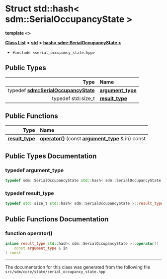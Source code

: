 
# Struct std::hash&lt; sdm::SerialOccupancyState &gt;

<link rel="stylesheet" href="https://cdnjs.cloudflare.com/ajax/libs/KaTeX/0.5.1/katex.min.css">
<link rel="stylesheet" href="https://cdn.jsdelivr.net/github-markdown-css/2.2.1/github-markdown.css"/>


**template &lt;&gt;**


[**Class List**](annotated.md) **>** [**std**](namespacestd.md) **>** [**hash&lt; sdm::SerialOccupancyState &gt;**](structstd_1_1hash_3_01sdm_1_1SerialOccupancyState_01_4.md)





* `#include <serial_occupancy_state.hpp>`











## Public Types

| Type | Name |
| ---: | :--- |
| typedef [**sdm::SerialOccupancyState**](classsdm_1_1SerialOccupancyState.md) | [**argument\_type**](structstd_1_1hash_3_01sdm_1_1SerialOccupancyState_01_4.md#typedef-argument-type)  <br> |
| typedef std::size\_t | [**result\_type**](structstd_1_1hash_3_01sdm_1_1SerialOccupancyState_01_4.md#typedef-result-type)  <br> |




## Public Functions

| Type | Name |
| ---: | :--- |
|  [**result\_type**](structstd_1_1hash_3_01sdm_1_1SerialOccupancyState_01_4.md#typedef-result-type) | [**operator()**](structstd_1_1hash_3_01sdm_1_1SerialOccupancyState_01_4.md#function-operator()) (const [**argument\_type**](structstd_1_1hash_3_01sdm_1_1SerialOccupancyState_01_4.md#typedef-argument-type) & in) const<br> |








## Public Types Documentation


### typedef argument\_type 


```cpp
typedef sdm::SerialOccupancyState std::hash< sdm::SerialOccupancyState >::argument_type;
```



### typedef result\_type 


```cpp
typedef std::size_t std::hash< sdm::SerialOccupancyState >::result_type;
```


## Public Functions Documentation


### function operator() 


```cpp
inline result_type std::hash< sdm::SerialOccupancyState >::operator() (
    const argument_type & in
) const
```



------------------------------
The documentation for this class was generated from the following file `src/sdm/core/state/serial_occupancy_state.hpp`